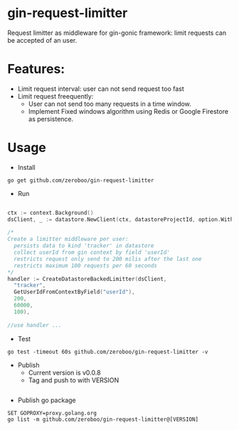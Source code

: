 # gin-request-limitter
Request limitter as middleware for gin-gonic framework: limit requests can be accepted of an user.


# Features:
  - Limit request interval: user can not send request too fast
  - Limit request freequently:
    - User can not send too many requests in a time window. 
    - Implement Fixed windows algorithm using Redis or Google Firestore as  persistence.
# Usage
* Install
```console
go get github.com/zeroboo/gin-request-limitter
```
* Run

```go

ctx := context.Background()
dsClient, _ := datastore.NewClient(ctx, datastoreProjectId, option.WithCredentialsFile(serviceAccount))
  
/*
Create a limitter middleware per user:
  persists data to kind 'tracker' in datastore
  collect userId from gin context by field 'userId'
  restricts request only send to 200 milis after the last one
  restricts maximum 100 requests per 60 seconds
*/
handler := CreateDatastoreBackedLimitter(dsClient,
  "tracker",
  GetUserIdFromContextByField("userId"), 
  200, 
  60000, 
  100),
  
//use handler ...
```

* Test
```console
go test -timeout 60s github.com/zeroboo/gin-request-limitter -v
```
* Publish  
  - Current version is v0.0.8
  - Tag and push to with VERSION 
```console
```
  - Publish go package 
```console
SET GOPROXY=proxy.golang.org 
go list -m github.com/zeroboo/gin-request-limitter@[VERSION]
```
